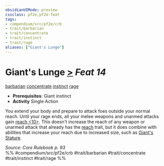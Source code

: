 ```yaml
---
obsidianUIMode: preview
cssclass: pf2e,pf2e-feat
tags:
- compendium/src/pf2e/crb
- trait/barbarian
- trait/concentrate
- trait/instinct
- trait/rage
aliases: ["Giant's Lunge"]
---
```

# Giant's Lunge  [>](../../Rules/core-rulebook/chapter-9-playing-the-game.md#Actions "Single Action") *Feat 14*  
[barbarian](../../Rules/traits/barbarian.md)  [concentrate](../../Rules/traits/concentrate.md)  [instinct](../../Rules/traits/instinct.md)  [rage](../../Rules/traits/rage.md)  

- **Prerequisites**: Giant instinct
- **Activity** Single Action

You extend your body and prepare to attack foes outside your normal reach. Until your rage ends, all your melee weapons and unarmed attacks gain [reach <10>](../../Rules/traits/reach.md). This doesn't increase the reach of any weapon or unarmed attack that already has the [reach](../../Rules/traits/reach.md) trait, but it does combine with abilities that increase your reach due to increased size, such as [Giant's Stature](giants-stature.md).

*Source: Core Rulebook p. 93*  
%% #compendium/src/pf2e/crb #trait/barbarian #trait/concentrate #trait/instinct #trait/rage %%